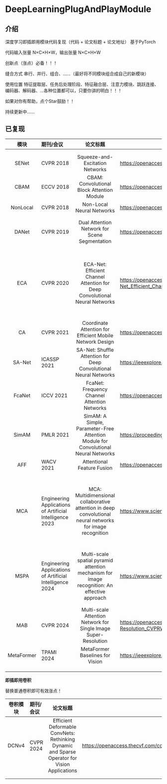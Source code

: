 # DeepLearningPlugAndPlayModule

## 介绍

深度学习即插即用模块代码复现（代码 + 论文标题 + 论文地址）  基于PyTorch

代码输入张量 N×C×H×W，输出张量 N×C×H×W

创新点（涨点）必备！！！

缝合方式       串行、并行、组合、......（最好将不同模块组合成自己的新模块）

使用位置       特征提取层、任务后处理阶段、特征融合层、注意力模块、跳跃连接、编码器、解码器、...各种位置都可以，只要你讲的明白！！！



如果对你有帮助，点个Star鼓励！！

持续更新中......





## 已复现

|    模块    | 期刊/会议                                                |                           论文标题                           | 论文地址                                                     |
| :--------: | :------------------------------------------------------- | :----------------------------------------------------------: | ------------------------------------------------------------ |
|            |                                                          |                                                              |                                                              |
|            |                                                          |                                                              |                                                              |
|   SENet    | CVPR 2018                                                |               Squeeze-and-Excitation Networks                | https://openaccess.thecvf.com/content_cvpr_2018/html/Hu_Squeeze-and-Excitation_Networks_CVPR_2018_paper.html |
|    CBAM    | ECCV 2018                                                |          CBAM: Convolutional Block Attention Module          | https://openaccess.thecvf.com/content_ECCV_2018/html/Sanghyun_Woo_Convolutional_Block_Attention_ECCV_2018_paper.html |
|  NonLocal  | CVPR 2018                                                |                  Non-Local Neural Networks                   | https://openaccess.thecvf.com/content_cvpr_2018/html/Wang_Non-Local_Neural_Networks_CVPR_2018_paper.html |
|            |                                                          |                                                              |                                                              |
|            |                                                          |                                                              |                                                              |
|   DANet    | CVPR 2019                                                |        Dual Attention Network for Scene Segmentation         | https://openaccess.thecvf.com/content_CVPR_2019/html/Fu_Dual_Attention_Network_for_Scene_Segmentation_CVPR_2019_paper.html |
|            |                                                          |                                                              |                                                              |
|            |                                                          |                                                              |                                                              |
|            |                                                          |                                                              |                                                              |
|            |                                                          |                                                              |                                                              |
|            |                                                          |                                                              |                                                              |
|            |                                                          |                                                              |                                                              |
|            |                                                          |                                                              |                                                              |
|            |                                                          |                                                              |                                                              |
|    ECA     | CVPR 2020                                                | ECA-Net: Efficient Channel Attention for Deep Convolutional Neural Networks | https://openaccess.thecvf.com/content_CVPR_2020/html/Wang_ECA-Net_Efficient_Channel_Attention_for_Deep_Convolutional_Neural_Networks_CVPR_2020_paper.html |
|            |                                                          |                                                              |                                                              |
|            |                                                          |                                                              |                                                              |
|            |                                                          |                                                              |                                                              |
|            |                                                          |                                                              |                                                              |
|            |                                                          |                                                              |                                                              |
|            |                                                          |                                                              |                                                              |
|            |                                                          |                                                              |                                                              |
|     CA     | CVPR 2021                                                |   Coordinate Attention for Efficient Mobile Network Design   | https://openaccess.thecvf.com/content/CVPR2021/html/Hou_Coordinate_Attention_for_Efficient_Mobile_Network_Design_CVPR_2021_paper.html |
|   SA-Net   | ICASSP 2021                                              | SA-Net: Shuffle Attention for Deep Convolutional Neural Networks | https://ieeexplore.ieee.org/abstract/document/9414568        |
|   FcaNet   | ICCV 2021                                                |         FcaNet: Frequency Channel Attention Networks         | https://openaccess.thecvf.com/content/ICCV2021/html/Qin_FcaNet_Frequency_Channel_Attention_Networks_ICCV_2021_paper.html |
|   SimAM    | PMLR 2021                                                | SimAM: A Simple, Parameter-Free Attention Module for Convolutional Neural Networks | https://proceedings.mlr.press/v139/yang21o                   |
|    AFF     | WACV 2021                                                |                  Attentional Feature Fusion                  | https://openaccess.thecvf.com/content/WACV2021/html/Dai_Attentional_Feature_Fusion_WACV_2021_paper.html |
|            |                                                          |                                                              |                                                              |
|            |                                                          |                                                              |                                                              |
|            |                                                          |                                                              |                                                              |
|            |                                                          |                                                              |                                                              |
|            |                                                          |                                                              |                                                              |
|            |                                                          |                                                              |                                                              |
|            |                                                          |                                                              |                                                              |
|    MCA     | Engineering Applications of Artificial Intelligence 2023 | MCA: Multidimensional collaborative attention in deep convolutional neural networks for image recognition | https://www.sciencedirect.com/science/article/abs/pii/S0952197623012630 |
|            |                                                          |                                                              |                                                              |
|            |                                                          |                                                              |                                                              |
|            |                                                          |                                                              |                                                              |
|            |                                                          |                                                              |                                                              |
|            |                                                          |                                                              |                                                              |
|            |                                                          |                                                              |                                                              |
|            |                                                          |                                                              |                                                              |
|    MSPA    | Engineering Applications of Artificial Intelligence 2024 | Multi-scale spatial pyramid attention mechanism for image recognition: An effective approach | https://www.sciencedirect.com/science/article/abs/pii/S0952197624004196 |
|            |                                                          |                                                              |                                                              |
|            |                                                          |                                                              |                                                              |
|    MAB     | CVPR 2024                                                | Multi-scale Attention Network for Single Image Super-Resolution | https://openaccess.thecvf.com/content/CVPR2024W/NTIRE/html/Wang_Multi-scale_Attention_Network_for_Single_Image_Super-Resolution_CVPRW_2024_paper.html |
| MetaFormer | TPAMI 2024                                               |               MetaFormer Baselines for Vision                | https://ieeexplore.ieee.org/document/10304335                |
|            |                                                          |                                                              |                                                              |
|            |                                                          |                                                              |                                                              |
|            |                                                          |                                                              |                                                              |





**即插即用卷积**

替换普通卷积即可有效涨点！

| 卷积模块 | 期刊/会议 |                           论文标题                           | 论文地址                                                     |
| :------: | :-------- | :----------------------------------------------------------: | ------------------------------------------------------------ |
|  DCNv4   | CVPR 2024 | Efficient Deformable ConvNets: Rethinking Dynamic and Sparse Operator for Vision Applications | https://openaccess.thecvf.com/content/CVPR2024/html/Xiong_Efficient_Deformable_ConvNets_Rethinking_Dynamic_and_Sparse_Operator_for_Vision_CVPR_2024_paper.html |
|          |           |                                                              |                                                              |
|          |           |                                                              |                                                              |

